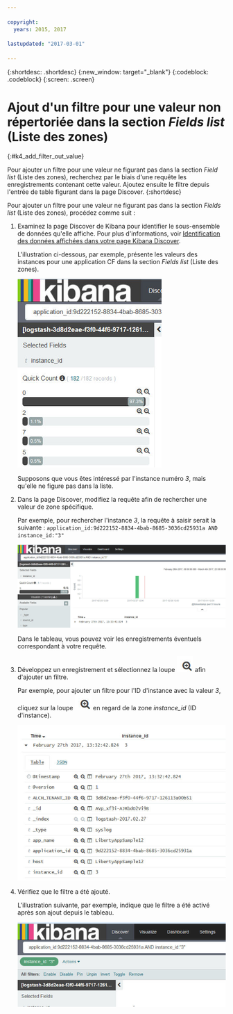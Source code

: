 ```yaml
---

copyright:
  years: 2015, 2017

lastupdated: "2017-03-01"

---
```



{:shortdesc: .shortdesc}
{:new_window: target="_blank"}
{:codeblock: .codeblock}
{:screen: .screen}

# Ajout d'un filtre pour une valeur non répertoriée dans la section *Fields list* (Liste des zones)
{:#k4_add_filter_out_value}

Pour ajouter un filtre pour une valeur ne figurant pas dans la section *Field list* (Liste des zones), recherchez par le biais d'une requête les enregistrements contenant cette valeur. Ajoutez ensuite le filtre depuis l'entrée de table figurant dans la page Discover.
{:shortdesc}

Pour ajouter un filtre pour une valeur ne figurant pas dans la section *Fields list* (Liste des zones), procédez comme suit :

1. Examinez la page Discover de Kibana pour identifier le sous-ensemble de données qu'elle affiche. Pour plus d'informations, voir  [Identification des données affichées dans votre page Kibana Discover](logging_kibana_analize_logs_interactively.html#k4_identify_data).

    L'illustration ci-dessous, par exemple, présente les valeurs des instances pour une application CF dans la section *Fields list* (Liste des zones). 
    
    ![Affichage des valeurs dans la liste des zones](images/k4_add_filter_f1.jpg "Affichage des valeurs dans la liste des zones")
    
    Supposons que vous êtes intéressé par l'instance numéro *3*, mais qu'elle ne figure pas dans la liste.

2. Dans la page Discover, modifiez la requête afin de rechercher une valeur de zone spécifique.

    Par exemple, pour rechercher l'instance *3*, la requête à saisir serait la suivante :
   `application_id:9d222152-8834-4bab-8685-3036cd25931a AND instance_id:"3"`
    
    ![Modification de la requête](images/k4_add_filter_f2.jpg "Modification de la requête")
    
    Dans le tableau, vous pouvez voir les enregistrements éventuels correspondant à votre requête. 
    
 3. Développez un enregistrement et sélectionnez la loupe ![Loupe en mode inclusif](images/k4_include_field_icon.jpg "Loupe en mode inclusif") afin d'ajouter un filtre.
 
     Par exemple, pour ajouter un filtre pour l'ID d'instance avec la valeur *3*, cliquez sur la loupe ![Loupe en mode inclusif](images/k4_include_field_icon.jpg "Loupe en mode inclusif") en regard de la zone *instance_id* (ID d'instance).
     
     ![Affichage du tableau](images/k4_add_filter_f3.jpg "Affichage du tableau")
     
4. Vérifiez que le filtre a été ajouté.

    L'illustration suivante, par exemple, indique que le filtre a été activé après son ajout depuis le tableau.
    
    ![Affichage du filtre](images/k4_add_filter_f4.jpg "Affichage du filtre")
    
    
